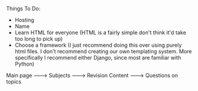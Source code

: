 Things To Do:
- Hosting
- Name
- Learn HTML for everyone (HTML is a fairly simple don't think it'd take too long to pick up)
- Choose a framework
(I just recommend doing this over using purely html files. I don't recommend creating our own templating system. More specifically I recommend either Django, since most are familiar with Python)

Main page ---> Subjects ---> Revision Content ---> Questions on topics
